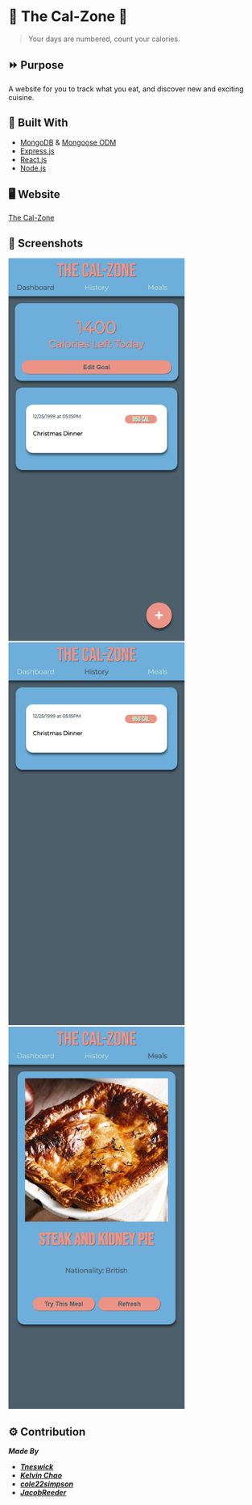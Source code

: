 # 🍕 The Cal-Zone 🧠
>Your days are numbered, count your calories.

## ⏩ Purpose
A website for you to track what you eat, and discover new and exciting cuisine.

## 🔨 Built With
- [MongoDB](https://www.mongodb.com/) & [Mongoose ODM](https://mongoosejs.com/)
- [Express.js](https://expressjs.com/)
- [React.js](https://reactjs.org/)
- [Node.js](https://nodejs.org/en/)

## 🖥 Website
[The Cal-Zone](#)

## 📸 Screenshots
<img src='./imgs/dashboard-test-data(iPhone%20XR).png' alt='dashboard mobile view' width='350'>
<img src='./imgs/history-test-data(iPhone%20XR).png' alt='dashboard mobile view' width='350'>
<img src='./imgs/mealAPI-view(iPhone%20XR).png' alt='dashboard mobile view' width='350'>

## ⚙ Contribution
***Made By***
- ***[Tneswick](https://github.com/Tneswick)***
- ***[Kelvin Chao](https://github.com/)***
- ***[cole22simpson](https://github.com/cole22simpson)***
- ***[JacobReeder](https://github.com/JacobReeder)***